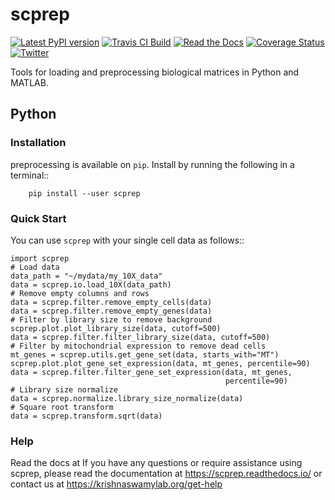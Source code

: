# scprep

[![Latest PyPI version](https://img.shields.io/pypi/v/scprep.svg)](https://pypi.org/project/scprep/)
[![Travis CI Build](https://api.travis-ci.com/KrishnaswamyLab/scprep.svg?branch=master)](https://travis-ci.com/KrishnaswamyLab/scprep)
[![Read the Docs](https://img.shields.io/readthedocs/scprep.svg)](https://scprep.readthedocs.io/)
[![Coverage Status](https://coveralls.io/repos/github/KrishnaswamyLab/scprep/badge.svg?branch=master)](https://coveralls.io/github/KrishnaswamyLab/scprep?branch=master)
[![Twitter](https://img.shields.io/twitter/follow/KrishnaswamyLab.svg?style=social&label=Follow)](https://twitter.com/KrishnaswamyLab)

Tools for loading and preprocessing biological matrices in Python and MATLAB.

## Python

### Installation

preprocessing is available on `pip`. Install by running the following in a terminal::

        pip install --user scprep

### Quick Start

You can use `scprep` with your single cell data as follows::

    import scprep
    # Load data
    data_path = "~/mydata/my_10X_data"
    data = scprep.io.load_10X(data_path)
    # Remove empty columns and rows
    data = scprep.filter.remove_empty_cells(data)
    data = scprep.filter.remove_empty_genes(data)
    # Filter by library size to remove background
    scprep.plot.plot_library_size(data, cutoff=500)
    data = scprep.filter.filter_library_size(data, cutoff=500)
    # Filter by mitochondrial expression to remove dead cells
    mt_genes = scprep.utils.get_gene_set(data, starts_with="MT")
    scprep.plot.plot_gene_set_expression(data, mt_genes, percentile=90)
    data = scprep.filter.filter_gene_set_expression(data, mt_genes, 
                                                    percentile=90)
    # Library size normalize
    data = scprep.normalize.library_size_normalize(data)
    # Square root transform
    data = scprep.transform.sqrt(data)

### Help

Read the docs at If you have any questions or require assistance using scprep, please read the documentation at https://scprep.readthedocs.io/ or contact us at https://krishnaswamylab.org/get-help